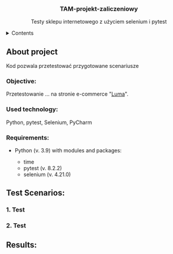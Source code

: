 <h3 align="center">TAM-projekt-zaliczeniowy</h3>
<p align="center">Testy sklepu internetowego z użyciem selenium i pytest</p>


<details>
  <summary>Contents</summary>
  <ol>
    <li><a href="#About-project">About project</a>
      <ul>
        <li><a href="#Objective">Objective</a></li>
        <li><a href="#Used-technology">Used technology</a></li>
        <li><a href="#Requirements">Requirements</a></li>
      </ul>
    </li>
    <li><a href="#Test-Scenarios">Test Scenarios</a>
      <ul>
        <li><a href="#1.Test">1.Test</a></li>
        <li><a href="#2.Test">2.Test</a></li>
      </ul>
    </li>
    <li><a href="#Results">Results</a></li>
  </ol>
</details>

## About project
Kod pozwala przetestować przygotowane scenariusze


### Objective:
Przetestowanie ... na stronie e-commerce "[Luma](https://magento.softwaretestingboard.com/)".


### Used technology:
Python, pytest, Selenium, PyCharm


### Requirements:
<ul>
  <li>Python (v. 3.9) with modules and packages: </li>
  <ul>
    <li>time</li>
    <li>pytest (v. 8.2.2)</li>
    <li>selenium (v. 4.21.0)</li>
  </ul>
</ul>


## Test Scenarios:

### 1. Test

### 2. Test


## Results:

